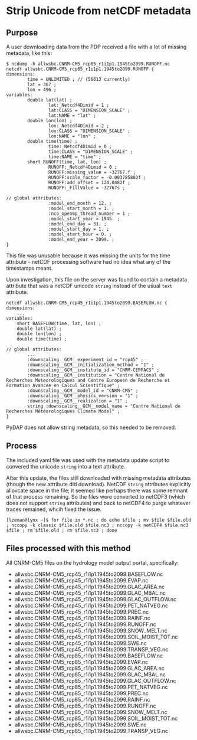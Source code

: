 # Strip Unicode from netCDF metadata

## Purpose

A user downloading data from the PDP received a file with a lot of missing metadata, like this:

```
$ ncdump -h allwsbc.CNRM-CM5_rcp85_r1i1p1.1945to2099.RUNOFF.nc
netcdf allwsbc.CNRM-CM5_rcp85_r1i1p1.1945to2099.RUNOFF {
dimensions:
        time = UNLIMITED ; // (56613 currently)
        lat = 367 ;
        lon = 496 ;
variables:
        double lat(lat) ;
                lat:_Netcdf4Dimid = 1 ;
                lat:CLASS = "DIMENSION_SCALE" ;
                lat:NAME = "lat" ;
        double lon(lon) ;
                lon:_Netcdf4Dimid = 2 ;
                lon:CLASS = "DIMENSION_SCALE" ;
                lon:NAME = "lon" ;
        double time(time) ;
                time:_Netcdf4Dimid = 0 ;
                time:CLASS = "DIMENSION_SCALE" ;
                time:NAME = "time" ;
        short RUNOFF(time, lat, lon) ;
                RUNOFF:_Netcdf4Dimid = 0 ;
                RUNOFF:missing_value = -32767.f ;
                RUNOFF:scale_factor = -0.003785882f ;
                RUNOFF:add_offset = 124.0482f ;
                RUNOFF:_FillValue = -32767s ;

// global attributes:
                :model_end_month = 12. ;
                :model_start_month = 1. ;
                :nco_openmp_thread_number = 1 ;
                :model_start_year = 1945. ;
                :model_end_day = 31. ;
                :model_start_day = 1. ;
                :model_start_hour = 0. ;
                :model_end_year = 2099. ;
}
```

This file was unusable because it was missing the units for the time attribute - netCDF processing software had no idea what any of the timestamps meant.

Upon investigation, this file on the server was found to contain a metadata attribute that was a netCDF unicode `string` instead of the usual `text` attribute. 

```
netcdf allwsbc.CNRM-CM5_rcp45_r1i1p1.1945to2099.BASEFLOW.nc {
dimensions:
    ...
variables:
    short BASEFLOW(time, lat, lon) ;
    double lat(lat) ;
    double lon(lon) ;
    double time(time) ;
 
// global attributes:
        ...
        :downscaling__GCM__experiment_id = "rcp45" ;
        :downscaling__GCM__initialization_method = "1" ;
        :downscaling__GCM__institute_id = "CNRM-CERFACS" ;
        :downscaling__GCM__institution = "Centre National de Recherches Meteorologiques and Centre Europeen de Recherche et Formation Avancee en Calcul Scientifique" ;
        :downscaling__GCM__model_id = "CNRM-CM5" ;
        :downscaling__GCM__physics_version = "1" ;
        :downscaling__GCM__realization = "1" ;
        string :downscaling__GCM__model_name = "Centre National de Recherches Météorologiques Climate Model" ;
}

```
PyDAP does not allow string metadata, so this needed to be removed.

## Process

The included yaml file was used with the metadata update script to convered the unicode `string` into a text attribute.

After this update, the files still downloaded with missing metadata attributes (though the new attribute did download). NetCDF `string` attributes explicitly allovcate space in the file; it seemed like perhaps there was some remnant of that process remaining. So the files were converted to netCDF3 (which does not support `string` attributes) and back to netCDF4 to purge whatever traces remained, whcih fixed the issue.

```
[lzeman@lynx ~]$ for file in *.nc ; do echo $file ; mv $file $file.old ; nccopy -k classic $file.old $file.nc3 ; nccopy -k netCDF4 $file.nc3 $file ; rm $file.old ; rm $file.nc3 ; done
```

## Files processed with this method
All CNRM-CM5 files on the hydrology model output portal, specifically:

* allwsbc.CNRM-CM5_rcp45_r1i1p1.1945to2099.BASEFLOW.nc
* allwsbc.CNRM-CM5_rcp45_r1i1p1.1945to2099.EVAP.nc
* allwsbc.CNRM-CM5_rcp45_r1i1p1.1945to2099.GLAC_AREA.nc
* allwsbc.CNRM-CM5_rcp45_r1i1p1.1945to2099.GLAC_MBAL.nc
* allwsbc.CNRM-CM5_rcp45_r1i1p1.1945to2099.GLAC_OUTFLOW.nc
* allwsbc.CNRM-CM5_rcp45_r1i1p1.1945to2099.PET_NATVEG.nc
* allwsbc.CNRM-CM5_rcp45_r1i1p1.1945to2099.PREC.nc
* allwsbc.CNRM-CM5_rcp45_r1i1p1.1945to2099.RAINF.nc
* allwsbc.CNRM-CM5_rcp45_r1i1p1.1945to2099.RUNOFF.nc
* allwsbc.CNRM-CM5_rcp45_r1i1p1.1945to2099.SNOW_MELT.nc
* allwsbc.CNRM-CM5_rcp45_r1i1p1.1945to2099.SOIL_MOIST_TOT.nc
* allwsbc.CNRM-CM5_rcp45_r1i1p1.1945to2099.SWE.nc
* allwsbc.CNRM-CM5_rcp45_r1i1p1.1945to2099.TRANSP_VEG.nc
* allwsbc.CNRM-CM5_rcp85_r1i1p1.1945to2099.BASEFLOW.nc
* allwsbc.CNRM-CM5_rcp85_r1i1p1.1945to2099.EVAP.nc
* allwsbc.CNRM-CM5_rcp85_r1i1p1.1945to2099.GLAC_AREA.nc
* allwsbc.CNRM-CM5_rcp85_r1i1p1.1945to2099.GLAC_MBAL.nc
* allwsbc.CNRM-CM5_rcp85_r1i1p1.1945to2099.GLAC_OUTFLOW.nc
* allwsbc.CNRM-CM5_rcp85_r1i1p1.1945to2099.PET_NATVEG.nc
* allwsbc.CNRM-CM5_rcp85_r1i1p1.1945to2099.PREC.nc
* allwsbc.CNRM-CM5_rcp85_r1i1p1.1945to2099.RAINF.nc
* allwsbc.CNRM-CM5_rcp85_r1i1p1.1945to2099.RUNOFF.nc
* allwsbc.CNRM-CM5_rcp85_r1i1p1.1945to2099.SNOW_MELT.nc
* allwsbc.CNRM-CM5_rcp85_r1i1p1.1945to2099.SOIL_MOIST_TOT.nc
* allwsbc.CNRM-CM5_rcp85_r1i1p1.1945to2099.SWE.nc
* allwsbc.CNRM-CM5_rcp85_r1i1p1.1945to2099.TRANSP_VEG.nc
